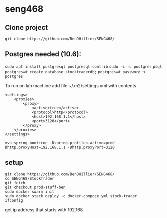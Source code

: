# seng468

## Clone project
`git clone https://github.com/BenDHillier/SENG468/`

## Postgres needed (10.6):
`sudo apt install postgresql postgresql-contrib`
`sudo -i -u postgres`
`psql`
`postgres=# create database stocktraderdb;`
`postgres=# password` -> `postgres`

To run on lab machine add file ~/.m2/settings.xml with contents
```
<settings>
    <proxies>
        <proxy>
            <active>true</active>
            <protocol>http</protocol>
            <host>192.168.1.1</host>
            <port>3128</port>
        </proxy>
    </proxies>
</settings>
```

`mvn spring-boot:run -Dspring.profiles.active=prod -Dhttp.proxyHost=192.168.1.1 -Dhttp.proxyPort=3128`

## setup 
```
git clone https://github.com/BenDHillier/SENG468/
cd SENG468/StockTrader
git fetch
git checkout prod-stuff-ben
sudo docker swarm init
sudo docker stack deploy -c docker-compose.yml stock-trader
ifconfig
```
get ip address that starts with 192.168
